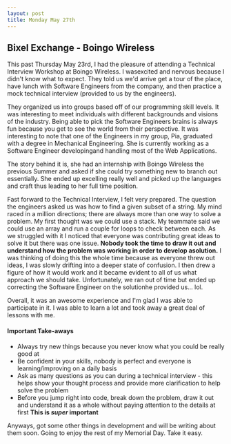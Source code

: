 ```yaml
---
layout: post
title: Monday May 27th
---
```

## Bixel Exchange - Boingo Wireless
This past Thursday May 23rd, I had the pleasure of attending a Technical Interview Workshop at Boingo Wireless. I wasexcited and nervous because I didn't know what to expect. They told us we'd arrive get a tour of the place, have lunch with Software Engineers from the company, and then practice a mock technical interview (provided to us by the engineers). 

They organized us into groups based off of our programming skill levels. It was interesting to meet individuals with different backgrounds and visions of the industry. Being able to pick the Software Engineers brains is always fun because you get to see the world from their perspective. It was interesting to note that one of the Engineers in my group, Pia, graduated with a degree in Mechanical Engineering. She is currently working as a Software Engineer developingand handling most of the Web Applications. 

The story behind it is, she had an internship with Boingo Wireless the previous Summer and asked if she could try something new to branch out essentially. She ended up excelling really well and picked up the languages and craft thus leading to her full time position. 

Fast forward to the Technical Interview, I felt very prepared. The question the engineers asked us was how to find a given subset of a string. My mind raced in a million directions; there are always more than one way to solve a problem. My first thought was we could use a stack. My teammate said we could use an array and run a couple for loops to check between each. As we struggled with it I noticed that everyone was contributing great ideas to solve it but there was one issue. **Nobody took the time to draw it out and understand how the problem was working in order to develop asolution.** I was thinking of doing this the whole time because as everyone threw out ideas, I was slowly drifting into a deeper state of confusion. I then drew a figure of how it would work and it became evident to all of us what approach we should take. Unfortunately, we ran out of time but ended up correcting the Software Engineer on the solutionhe provided us... lol. 

Overall, it was an awesome experience and I'm glad I was able to participate in it. I was able to learn a lot and took away a great deal of lessons with me. 

#### Important Take-aways
* Always try new things because you never know what you could be really good at
* Be confident in your skills, nobody is perfect and everyone is learning/improving on a daily basis
* Ask as many questions as you can during a technical interview - this helps show your thought process and provide more clarification to help solve the problem 
* Before you jump right into code, break down the problem, draw it out and understand it as a whole without paying attention to the details at first **This is _super_ important** 

Anyways, got some other things in development and will be writing about them soon. Going to enjoy the rest of my Memorial Day. Take it easy. 
